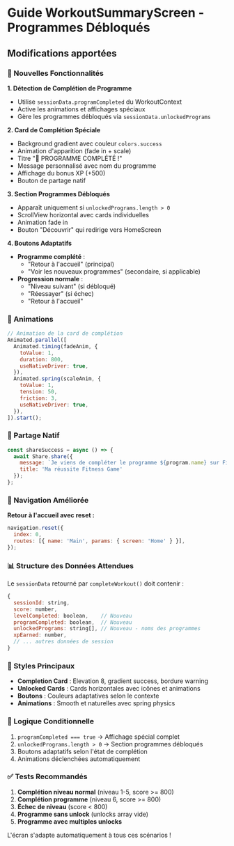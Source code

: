 # Guide WorkoutSummaryScreen - Programmes Débloqués

## Modifications apportées

### 🎯 Nouvelles Fonctionnalités

**1. Détection de Complétion de Programme**
- Utilise `sessionData.programCompleted` du WorkoutContext
- Active les animations et affichages spéciaux
- Gère les programmes débloqués via `sessionData.unlockedPrograms`

**2. Card de Complétion Spéciale**
- Background gradient avec couleur `colors.success`
- Animation d'apparition (fade in + scale)
- Titre "🎉 PROGRAMME COMPLÉTÉ !"
- Message personnalisé avec nom du programme
- Affichage du bonus XP (+500)
- Bouton de partage natif

**3. Section Programmes Débloqués**
- Apparaît uniquement si `unlockedPrograms.length > 0`
- ScrollView horizontal avec cards individuelles
- Animation fade in
- Bouton "Découvrir" qui redirige vers HomeScreen

**4. Boutons Adaptatifs**
- **Programme complété** :
  - "Retour à l'accueil" (principal)
  - "Voir les nouveaux programmes" (secondaire, si applicable)
- **Progression normale** :
  - "Niveau suivant" (si débloqué)
  - "Réessayer" (si échec)
  - "Retour à l'accueil"

### 🎨 Animations

```javascript
// Animation de la card de complétion
Animated.parallel([
  Animated.timing(fadeAnim, {
    toValue: 1,
    duration: 800,
    useNativeDriver: true,
  }),
  Animated.spring(scaleAnim, {
    toValue: 1,
    tension: 50,
    friction: 3,
    useNativeDriver: true,
  }),
]).start();
```

### 📱 Partage Natif

```javascript
const shareSuccess = async () => {
  await Share.share({
    message: `Je viens de compléter le programme ${program.name} sur Fitness Game ! 💪`,
    title: 'Ma réussite Fitness Game'
  });
};
```

### 🧭 Navigation Améliorée

**Retour à l'accueil avec reset :**
```javascript
navigation.reset({
  index: 0,
  routes: [{ name: 'Main', params: { screen: 'Home' } }],
});
```

### 📊 Structure des Données Attendues

Le `sessionData` retourné par `completeWorkout()` doit contenir :

```javascript
{
  sessionId: string,
  score: number,
  levelCompleted: boolean,    // Nouveau
  programCompleted: boolean,  // Nouveau
  unlockedPrograms: string[], // Nouveau - noms des programmes
  xpEarned: number,
  // ... autres données de session
}
```

### 🎨 Styles Principaux

- **Completion Card** : Elevation 8, gradient success, bordure warning
- **Unlocked Cards** : Cards horizontales avec icônes et animations
- **Boutons** : Couleurs adaptatives selon le contexte
- **Animations** : Smooth et naturelles avec spring physics

### 🔧 Logique Conditionnelle

1. `programCompleted === true` → Affichage spécial complet
2. `unlockedPrograms.length > 0` → Section programmes débloqués
3. Boutons adaptatifs selon l'état de complétion
4. Animations déclenchées automatiquement

### ✅ Tests Recommandés

1. **Complétion niveau normal** (niveau 1-5, score >= 800)
2. **Complétion programme** (niveau 6, score >= 800)
3. **Échec de niveau** (score < 800)
4. **Programme sans unlock** (unlocks array vide)
5. **Programme avec multiples unlocks**

L'écran s'adapte automatiquement à tous ces scénarios !
